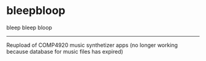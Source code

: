 # bleepbloop
bleep bleep bloop

***
Reupload of COMP4920 music synthetizer apps (no longer working because database for music files has expired)
